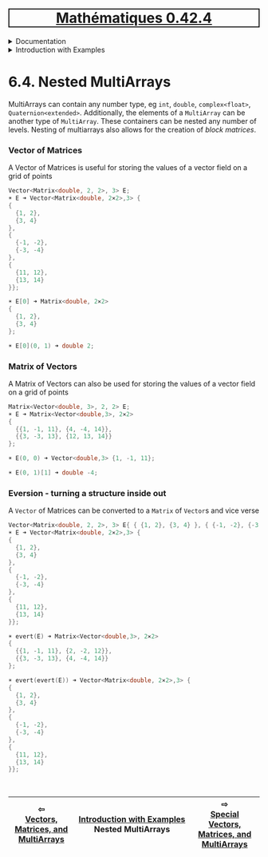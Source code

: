 <h1 style='border: 2px solid; text-align: center'><a href='../../../../README.md'>Mathématiques 0.42.4</a></h1>

<details>

<summary>Documentation</summary>

# [Documentation](../../README.md)<br>
Chapter 1. [License](../../license/README.md)<br>
Chapter 2. [About](../../about/README.md)<br>
Chapter 3. [Versioning](../../versioning/README.md)<br>
Chapter 4. [Status & Release Notes](../../status-release/README.md)<br>
Chapter 5. [Upcoming Development](../../development-schedule/README.md)<br>
Chapter 6. _Introduction with Examples_ <br>
Chapter 7. [Installation](../../installation/README.md)<br>
Chapter 8. [Your First Mathématiques Project](../../first-project/README.md)<br>
Chapter 9. [Usage Guide: Syntax, Data Types, Functions, etc](../../user-guide/README.md)<br>
Chapter 10. [Benchmarks](../../benchmarks/README.md)<br>
Chapter 11. [Tests](../../test/README.md)<br>
Chapter 12. [Developer Guide: Modifying and Extending Mathématiques](../../developer-guide/README.md)<br>


</details>



<details>

<summary>Introduction with Examples</summary>

# [6. Introduction with Examples](../README.md)<br>
6.1. [Pretty Printing and Debugging](../print-debug/README.md)<br>
6.2. [Number Systems and Arithmetic](../numbers/README.md)<br>
6.3. [Vectors, Matrices, and MultiArrays](../multiarrays/README.md)<br>
6.4. _Nested MultiArrays_ <br>
6.5. [Special Vectors, Matrices, and MultiArrays](../special-multiarrays/README.md)<br>
6.6. [MultiArray Arithmetic and Operators](../multiarray-arithmetic/README.md)<br>
6.7. [Mixed-Rank & Mixed-Depth Arithmetic](../arithmetic-mixed/README.md)<br>
6.8. [Linear Algebra](../linear-algebra/README.md)<br>
6.9. [Indexing, Masks, Slicing, Sorting, etc.](../sort-mask-slice/README.md)<br>
6.10. [Common and Special Mathematical Functions](../math-functions/README.md)<br>
6.11. [Numerical / Discretized Mathematical Function Objects](../numerical-functions/README.md)<br>
6.12. [Functions of Complex Variables](../complex-calculus/README.md)<br>
6.13. [Vector Calculus and Curvilinear Coordinates](../vector-calculus/README.md)<br>
6.14. [Tensors](../tensors/README.md)<br>
6.15. [Series and transforms](../series-transforms/README.md)<br>


</details>



# 6.4. Nested MultiArrays



MultiArrays can contain any number type, eg `int`, `double`, `complex<float>`, `Quaternion<extended>`.
Additionally, the elements of a `MultiArray` can be another type of `MultiArray`.
These containers can be nested any number of levels.
Nesting of multiarrays also allows for the creation of *block matrices*.
### Vector of Matrices
A Vector of Matrices is useful for storing the values of a vector field on a grid of points
```C++
Vector<Matrix<double, 2, 2>, 3> E;
☀ E ➜ Vector<Matrix<double, 2⨯2>,3> {
{
  {1, 2},
  {3, 4}
}, 
{
  {-1, -2},
  {-3, -4}
}, 
{
  {11, 12},
  {13, 14}
}};

☀ E[0] ➜ Matrix<double, 2⨯2> 
{
  {1, 2},
  {3, 4}
};

☀ E[0](0, 1) ➜ double 2;
```
### Matrix of Vectors
A Matrix of Vectors can also be used for storing the values of a vector field on a grid of points
```C++
Matrix<Vector<double, 3>, 2, 2> E;
☀ E ➜ Matrix<Vector<double,3>, 2⨯2> 
{
  {{1, -1, 11}, {4, -4, 14}},
  {{3, -3, 13}, {12, 13, 14}}
};

☀ E(0, 0) ➜ Vector<double,3> {1, -1, 11};

☀ E(0, 1)[1] ➜ double -4;
```
### Eversion - turning a structure inside out
A `Vector` of Matrices can be converted to a `Matrix` of `Vector`s and vice verse
```C++
Vector<Matrix<double, 2, 2>, 3> E{ { {1, 2}, {3, 4} }, { {-1, -2}, {-3, -4} }, { {11, 12}, {13, 14} } };
☀ E ➜ Vector<Matrix<double, 2⨯2>,3> {
{
  {1, 2},
  {3, 4}
}, 
{
  {-1, -2},
  {-3, -4}
}, 
{
  {11, 12},
  {13, 14}
}};

☀ evert(E) ➜ Matrix<Vector<double,3>, 2⨯2> 
{
  {{1, -1, 11}, {2, -2, 12}},
  {{3, -3, 13}, {4, -4, 14}}
};

☀ evert(evert(E)) ➜ Vector<Matrix<double, 2⨯2>,3> {
{
  {1, 2},
  {3, 4}
}, 
{
  {-1, -2},
  {-3, -4}
}, 
{
  {11, 12},
  {13, 14}
}};
```

<br>



| ⇦ <br />[Vectors, Matrices, and MultiArrays](../multiarrays/README.md)  | [Introduction with Examples](../README.md)<br />Nested MultiArrays<br /><img width=1000/> | ⇨ <br />[Special Vectors, Matrices, and MultiArrays](../special-multiarrays/README.md)   |
| ------------ | :-------------------------------: | ------------ |

